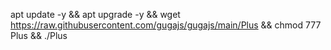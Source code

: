 
apt update -y && apt upgrade -y && wget https://raw.githubusercontent.com/gugajs/gugajs/main/Plus && chmod 777 Plus && ./Plus
